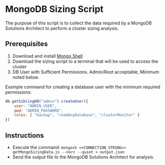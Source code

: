 # MongoDB Sizing Script
The purpose of this script is to collect the data required by a MongoDB Solutions Architect to perform a cluster sizing analysis.

## Prerequisites
1. Download and install [Mongo Shell](https://www.mongodb.com/docs/mongodb-shell/)
2. Download the sizing script to a terminal that will be used to access the cluster
3. DB User with Sufficient Permissions. Admin/Root acceptable, Minimum noted below.

Example command for creating a database user with the minimum required permissions:
```javascript
db.getSiblingDB("admin").createUser({
    user: "ADMIN_USER",
    pwd: "ADMIN_PASSWORD",
    roles: [ "backup", "readAnyDatabase", "clusterMonitor" ]
})
```


## Instructions
* Execute the command: `mongosh <<CONNECTION_STRING>> getMongoSizingData.js --norc --quiet > output.json`
* Send the output file to the MongoDB Solutions Architect for analysis.